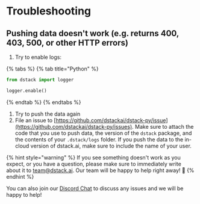 # Troubleshooting

## Pushing data doesn't work \(e.g. returns 400, 403, 500, or other HTTP errors\)

1. Try to enable logs:

{% tabs %}
{% tab title="Python" %}
```python
from dstack import logger

logger.enable()
```
{% endtab %}
{% endtabs %}

1. Try to push the data again
2. File an issue to [https://github.com/dstackai/dstack-py/issue](https://github.com/dstackai/dstack-py/issues). Make sure to attach the code that you use to push data, the version of the `dstack` package, and the contents of your `.dstack/logs` folder. If you push the data to the in-cloud version of dstack.ai, make sure to include the name of your user.

{% hint style="warning" %}
If you see something doesn't work as you expect, or you have a question, please make sure to immediately write about it to [team@dstack.ai](mailto:team@dstack.ai). Our team will be happy to help right away! 🙌
{% endhint %}

You can also join our [Discord Chat](https://discord.com/invite/8xfhEYa) to discuss any issues and we will be happy to help!

